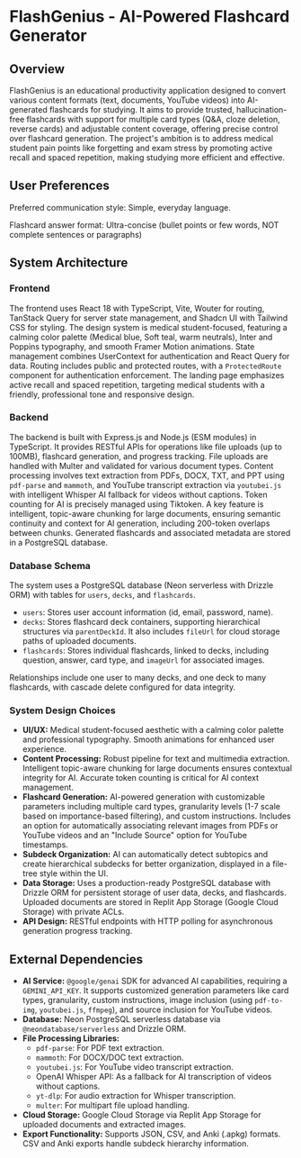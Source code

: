 # FlashGenius - AI-Powered Flashcard Generator

## Overview

FlashGenius is an educational productivity application designed to convert various content formats (text, documents, YouTube videos) into AI-generated flashcards for studying. It aims to provide trusted, hallucination-free flashcards with support for multiple card types (Q&A, cloze deletion, reverse cards) and adjustable content coverage, offering precise control over flashcard generation. The project's ambition is to address medical student pain points like forgetting and exam stress by promoting active recall and spaced repetition, making studying more efficient and effective.

## User Preferences

Preferred communication style: Simple, everyday language.

Flashcard answer format: Ultra-concise (bullet points or few words, NOT complete sentences or paragraphs)

## System Architecture

### Frontend

The frontend uses React 18 with TypeScript, Vite, Wouter for routing, TanStack Query for server state management, and Shadcn UI with Tailwind CSS for styling. The design system is medical student-focused, featuring a calming color palette (Medical blue, Soft teal, warm neutrals), Inter and Poppins typography, and smooth Framer Motion animations. State management combines UserContext for authentication and React Query for data. Routing includes public and protected routes, with a `ProtectedRoute` component for authentication enforcement. The landing page emphasizes active recall and spaced repetition, targeting medical students with a friendly, professional tone and responsive design.

### Backend

The backend is built with Express.js and Node.js (ESM modules) in TypeScript. It provides RESTful APIs for operations like file uploads (up to 100MB), flashcard generation, and progress tracking. File uploads are handled with Multer and validated for various document types. Content processing involves text extraction from PDFs, DOCX, TXT, and PPT using `pdf-parse` and `mammoth`, and YouTube transcript extraction via `youtubei.js` with intelligent Whisper AI fallback for videos without captions. Token counting for AI is precisely managed using Tiktoken. A key feature is intelligent, topic-aware chunking for large documents, ensuring semantic continuity and context for AI generation, including 200-token overlaps between chunks. Generated flashcards and associated metadata are stored in a PostgreSQL database.

### Database Schema

The system uses a PostgreSQL database (Neon serverless with Drizzle ORM) with tables for `users`, `decks`, and `flashcards`.
- `users`: Stores user account information (id, email, password, name).
- `decks`: Stores flashcard deck containers, supporting hierarchical structures via `parentDeckId`. It also includes `fileUrl` for cloud storage paths of uploaded documents.
- `flashcards`: Stores individual flashcards, linked to decks, including question, answer, card type, and `imageUrl` for associated images.

Relationships include one user to many decks, and one deck to many flashcards, with cascade delete configured for data integrity.

### System Design Choices

- **UI/UX:** Medical student-focused aesthetic with a calming color palette and professional typography. Smooth animations for enhanced user experience.
- **Content Processing:** Robust pipeline for text and multimedia extraction. Intelligent topic-aware chunking for large documents ensures contextual integrity for AI. Accurate token counting is critical for AI context management.
- **Flashcard Generation:** AI-powered generation with customizable parameters including multiple card types, granularity levels (1-7 scale based on importance-based filtering), and custom instructions. Includes an option for automatically associating relevant images from PDFs or YouTube videos and an "Include Source" option for YouTube timestamps.
- **Subdeck Organization:** AI can automatically detect subtopics and create hierarchical subdecks for better organization, displayed in a file-tree style within the UI.
- **Data Storage:** Uses a production-ready PostgreSQL database with Drizzle ORM for persistent storage of user data, decks, and flashcards. Uploaded documents are stored in Replit App Storage (Google Cloud Storage) with private ACLs.
- **API Design:** RESTful endpoints with HTTP polling for asynchronous generation progress tracking.

## External Dependencies

- **AI Service:** `@google/genai` SDK for advanced AI capabilities, requiring a `GEMINI_API_KEY`. It supports customized generation parameters like card types, granularity, custom instructions, image inclusion (using `pdf-to-img`, `youtubei.js`, `ffmpeg`), and source inclusion for YouTube videos.
- **Database:** Neon PostgreSQL serverless database via `@neondatabase/serverless` and Drizzle ORM.
- **File Processing Libraries:**
    - `pdf-parse`: For PDF text extraction.
    - `mammoth`: For DOCX/DOC text extraction.
    - `youtubei.js`: For YouTube video transcript extraction.
    - OpenAI Whisper API: As a fallback for AI transcription of videos without captions.
    - `yt-dlp`: For audio extraction for Whisper transcription.
    - `multer`: For multipart file upload handling.
- **Cloud Storage:** Google Cloud Storage via Replit App Storage for uploaded documents and extracted images.
- **Export Functionality:** Supports JSON, CSV, and Anki (.apkg) formats. CSV and Anki exports handle subdeck hierarchy information.